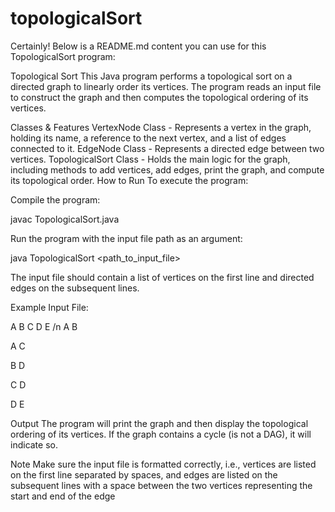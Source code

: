 # topologicalSort
Certainly! Below is a README.md content you can use for this TopologicalSort program:

Topological Sort
This Java program performs a topological sort on a directed graph to linearly order its vertices. The program reads an input file to construct the graph and then computes the topological ordering of its vertices.

Classes & Features
VertexNode Class - Represents a vertex in the graph, holding its name, a reference to the next vertex, and a list of edges connected to it.
EdgeNode Class - Represents a directed edge between two vertices.
TopologicalSort Class - Holds the main logic for the graph, including methods to add vertices, add edges, print the graph, and compute its topological order.
How to Run
To execute the program:

Compile the program:

javac TopologicalSort.java


Run the program with the input file path as an argument:

java TopologicalSort <path_to_input_file>

The input file should contain a list of vertices on the first line and directed edges on the subsequent lines.

Example Input File:

A B C D E /n
A B

A C

B D

C D

D E

Output
The program will print the graph and then display the topological ordering of its vertices. If the graph contains a cycle (is not a DAG), it will indicate so.

Note
Make sure the input file is formatted correctly, i.e., vertices are listed on the first line separated by spaces, and edges are listed on the subsequent lines with a space between the two vertices representing the start and end of the edge
